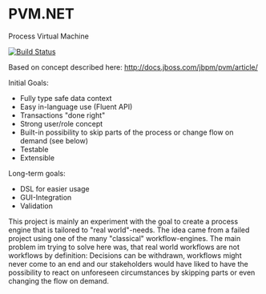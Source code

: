 # PVM.NET
Process Virtual Machine

[![Build Status](https://travis-ci.org/dkschlos/PVM.NET.svg?branch=master)](https://travis-ci.org/dkschlos/PVM.NET)

Based on concept described here: http://docs.jboss.com/jbpm/pvm/article/

Initial Goals:
 - Fully type safe data context 
 - Easy in-language use (Fluent API)
 - Transactions "done right"
 - Strong user/role concept
 - Built-in possibility to skip parts of the process or change flow on demand (see below)
 - Testable
 - Extensible

Long-term goals:
 - DSL for easier usage
 - GUI-Integration
 - Validation
 

This project is mainly an experiment with the goal to create a process engine that is tailored to "real world"-needs.
The idea came from a failed project using one of the many "classical" workflow-engines.
The main problem im trying to solve here was, that real world workflows are not workflows by definition:
Decisions can be withdrawn, workflows might never come to an end and our stakeholders would have liked to have the possibility to react on unforeseen circumstances by skipping parts or even changing the flow on demand.

